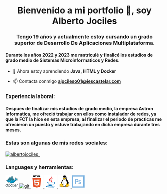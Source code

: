 # <h1 align="center">Bienvenido a mi portfolio 👋, soy Alberto Jociles</h1>
<h3 align="center">Tengo 19 años y actualmente estoy cursando un grado superior de Desarrollo De Aplicaciones Multiplataforma.</h3>

<h4>Durante los años 2022 y 2023 me matriculé y finalicé los estudios de grado medio de Sistemas Microinformaticos y Redes.</h4>

- 🌱 Ahora estoy aprendiendo **Java, HTML y Docker**

- 📫 Contacta conmigo **ajocileso01@iescastelar.com**

<h3>Experiencia laboral:</h3>

<h4>Despues de finalizar mis estudios de grado medio, la empresa Astron Informatica, me ofreció trabajar con ellos como instalador de redes, ya que la FCT la hice en esta empresa, al finalizar el periodo de practicas me ofrecieron un puesto y estuve trabajando en dicha empresa durante tres meses.</h4>

<h3 align="left">Estas son algunas de mis redes sociales:</h3>
<p align="left">
<a href="https://instagram.com/albertojociles_" target="blank"><img align="center" src="https://raw.githubusercontent.com/rahuldkjain/github-profile-readme-generator/master/src/images/icons/Social/instagram.svg" alt="albertojociles_" height="30" width="40" /></a>
</p>

<h3 align="left">Languages y herramientas:</h3>
<p align="left"> <a href="https://www.docker.com/" target="_blank" rel="noreferrer"> <img src="https://raw.githubusercontent.com/devicons/devicon/master/icons/docker/docker-original-wordmark.svg" alt="docker" width="40" height="40"/> </a> <a href="https://git-scm.com/" target="_blank" rel="noreferrer"> <img src="https://www.vectorlogo.zone/logos/git-scm/git-scm-icon.svg" alt="git" width="40" height="40"/> </a> <a href="https://www.w3.org/html/" target="_blank" rel="noreferrer"> <img src="https://raw.githubusercontent.com/devicons/devicon/master/icons/html5/html5-original-wordmark.svg" alt="html5" width="40" height="40"/> </a> <a href="https://www.java.com" target="_blank" rel="noreferrer"> <img src="https://raw.githubusercontent.com/devicons/devicon/master/icons/java/java-original.svg" alt="java" width="40" height="40"/> </a> <a href="https://www.linux.org/" target="_blank" rel="noreferrer"> <img src="https://raw.githubusercontent.com/devicons/devicon/master/icons/linux/linux-original.svg" alt="linux" width="40" height="40"/> </a> <a href="https://www.photoshop.com/en" target="_blank" rel="noreferrer"> <img src="https://raw.githubusercontent.com/devicons/devicon/master/icons/photoshop/photoshop-line.svg" alt="photoshop" width="40" height="40"/> </a> </p>
